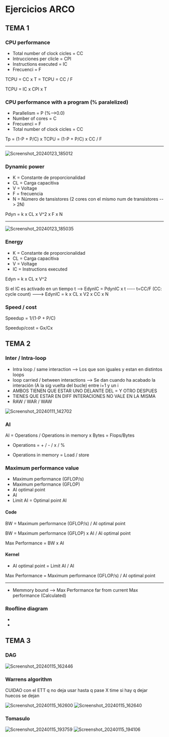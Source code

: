 # Ejercicios ARCO

## TEMA 1

### CPU performance

* Total number of clock cicles = CC
* Intrucciones per clicle = CPI
* Instructions executed = IC
* Frecuenci = F

TCPU = CC x T = TCPU = CC / F

TCPU = IC x CPI x T

### CPU performance with a program (% paralelized)

* Parallelism = P (%-->0.0)
* Number of cores = C
* Frecuenci = F
* Total number of clock cicles = CC

Tp = (1-P + P/C) x TCPU = (1-P + P/C) x CC / F

--------------

![Screenshot_20240123_185012](https://github.com/HrnyGranny/ESI-UCLM/assets/91948162/82efb864-d7c0-42f3-8e6e-60b3b949c9aa)



### Dynamic power

* K = Constante de proporcionalidad
* CL = Carga capacitiva
* V = Voltage
* F = frecuencia
* N = Número de tansistores (2 cores con el mismo num de transistores --> 2N)

Pdyn = k x CL x V^2 x F x N

---------

![Screenshot_20240123_185035](https://github.com/HrnyGranny/ESI-UCLM/assets/91948162/8992b51d-1c15-472f-8cf4-f00c68d6eee2)

### Energy 

* K = Constante de proporcionalidad
* CL = Carga capacitiva
* V = Voltage
* IC = Instructions executed

Edyn = k x CL x V^2 

Si el IC es activado en un tiempo t --> EdynIC = PdynIC x t     ----    t=CC/F (CC: cycle count)    --->    EdynIC = k x CL x V2 x CC x N

### Speed / cost

Speedup = 1/(1-P + P/C)

Speedup/cost = Gx/Cx

## TEMA 2

### Inter / Intra-loop

* Intra loop / same interaction --> Los que son iguales y estan en distintos loops 
* loop carried / between interactions --> Se dan cuando ha acabado la interación (A la sig vuelta del bucle) entre i+1 y un i
* AMBOS TIENEN QUE ESTAR UNO DELANTE DEL = Y OTRO DESPUES
* TIENES QUE ESTAR EN DIFF INTERACIONES NO VALE EN LA MISMA
* RAW / WAR / WAW

![Screenshot_20240111_142702](https://github.com/HrnyGranny/ESI-UCLM/assets/91948162/4dbf686d-f950-482b-854a-be148770a4f9)

### AI

AI = Operations / Operations in memory x Bytes = Flops/Bytes

* Operations = + / - / x / %

* Operations in memory = Load / store

### Maximum performance value

* Maximum performance (GFLOP/s)
* Maximum performance (GFLOP)
* AI optimal point 
* AI
* Limit AI = Optimal point AI

#### Code

BW = Maximum performance (GFLOP/s) /  AI optimal point

BW = Maximum performance (GFLOP) x AI /  AI optimal point

Max Performance = BW x AI

#### Kernel

* AI optimal point = Limit AI / AI

Max Performance = Maximum performance (GFLOP/s) / AI optimal point

--------------------

* Memmory bound --> Max Performance far from current Max performance (Calculated)

### Roofline diagram

*  
* 

## TEMA 3

### DAG

![Screenshot_20240115_162446](https://github.com/HrnyGranny/ESI-UCLM/assets/91948162/d5dc70db-6d29-4fe1-8e66-b0ede0bb8281)


### Warrens algorithm

CUIDAO con el ETT q no deja usar hasta q pase X time si hay q dejar huecos se dejan

![Screenshot_20240115_162600](https://github.com/HrnyGranny/ESI-UCLM/assets/91948162/eca92a56-6a9d-43e3-b075-383b9496d6f8)
![Screenshot_20240115_162640](https://github.com/HrnyGranny/ESI-UCLM/assets/91948162/f866e81b-b8c8-485f-934a-9b8c7f4f6917)


### Tomasulo

![Screenshot_20240115_193759](https://github.com/HrnyGranny/ESI-UCLM/assets/91948162/aea9e13c-c3d1-46a2-9cf3-bbc0e027248a)
![Screenshot_20240115_194106](https://github.com/HrnyGranny/ESI-UCLM/assets/91948162/874a1251-8dc2-4971-bdbc-27df12290255)
